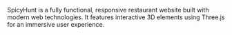 SpicyHunt is a fully functional, responsive restaurant website built with modern web technologies. It features interactive 3D elements using Three.js for an immersive user experience.
